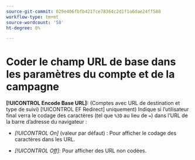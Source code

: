```yaml
---
source-git-commit: 029e406fbfb4217ce78364c2d1f1a6dae24ff588
workflow-type: tm+mt
source-wordcount: '50'
ht-degree: 0%

---
```

# Coder le champ URL de base dans les paramètres du compte et de la campagne

**[!UICONTROL Encode Base URL]:** (Comptes avec URL de destination et type de suivi) [!UICONTROL EF Redirect] uniquement) Indique si l’utilisateur final verra le codage des caractères (tel que `%3D` au lieu de `=`) dans l’URL de la barre d’adresse du navigateur :

* *[!UICONTROL On]* (valeur par défaut) : Pour afficher le codage des caractères dans les URL.

* *[!UICONTROL Off]:* Pour afficher des URL non codées.
